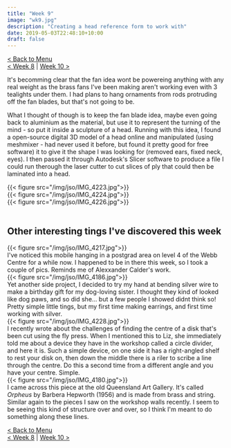 ```yaml
---
title: "Week 9"
image: "wk9.jpg"
description: "Creating a head reference form to work with"
date: 2019-05-03T22:48:10+10:00
draft: false
---
```


[< Back to Menu](/jso/)  
[< Week 8](/jso/week08) | [Week 10 >](/jso/week10)

It's becomming clear that the fan idea wont be powereing anything with any real weight as the brass fans I've been making aren't working even with 3 tealights under them.  I had plans to hang ornaments from rods protruding off the fan blades, but that's not going to be.

What I thought of though is to keep the fan blade idea, maybe even going back to aluminium  as the material, but use it to represent the turning of the mind - so put it inside a sculpture of a head.  Running with this idea, I found a open-source digital 3D model of a head online and manipulated (using meshmixer - had never used it before, but found it pretty good for free software) it to give it the shape I was looking for (removed ears, fixed neck, eyes).  I then passed it through Autodesk's Slicer software to produce a file I could run therough the laser cutter to cut slices of ply that could then be laminated into a head.

<div class="row">
    <div class="4u 12u$(medium)">
        {{< figure src="/img/jso/IMG_4223.jpg">}}
    </div>
    <div class="4u 12u$(medium)">
        {{< figure src="/img/jso/IMG_4224.jpg">}}
    </div>
    <div class="4u 12u$(medium)">
        {{< figure src="/img/jso/IMG_4226.jpg">}}
    </div>
</div>

<br>

## Other interesting tings I've discovered this week

<div class="row">
    <div class="6u 12u$(medium)">
        {{< figure src="/img/jso/IMG_4217.jpg">}}
    </div>
    <div class="6u 12u$(medium)">
        I've noticed this mobile hanging in a postgrad area on level 4 of the Webb Centre for a while now.  I happened to be in there this week, so I took a couple of pics.  Reminds me of Alexxander Calder's work.
    </div>
</div>

<div class="row">
    <div class="6u 12u$(medium)">
        {{< figure src="/img/jso/IMG_4186.jpg">}}
    </div>
    <div class="6u 12u$(medium)">
        Yet another side project, I decided to try my hand at bending silver wire to make a birthday gift for my dog-loving sister.  I thought they kind of looked like dog paws, and so did she... but a few people I showed didnt think so!  Pretty simple little tings, but my first time making earrings, and first time working with silver.
    </div>
</div>

<div class="row">
    <div class="6u 12u$(medium)">
        {{< figure src="/img/jso/IMG_4228.jpg">}}
    </div>
    <div class="6u 12u$(medium)">
        I recently wrote about the challenges of finding the centre of a disk that's been cut using the fly press.  When I mentioned this to Liz, she immediately told me about a device they have in the workshop called a circle divider, and here it is.  Such a simple device, on one side it has a right-angled shelf to rest your disk on, then down the middle there is a riler to scribe a line through the centre.  Do this a second time from a different angle and you have your centre.  Simple.
    </div>
</div>

<div class="row">
    <div class="6u 12u$(medium)">
        {{< figure src="/img/jso/IMG_4180.jpg">}}
    </div>
    <div class="6u 12u$(medium)">
        I came across this piece at the old Queensland Art Gallery.  It's called <i>Orpheus</i> by Barbera Hepworth (1956) and is made from brass and string.  Similar again to the pieces I saw on the workshop walls recently.  I seem to be seeing this kind of structure over and over, so I think I'm meant to do something along these lines.
    </div>
</div>




[< Back to Menu](/jso/)  
[< Week 8](/jso/week08) | [Week 10 >](/jso/week10)

